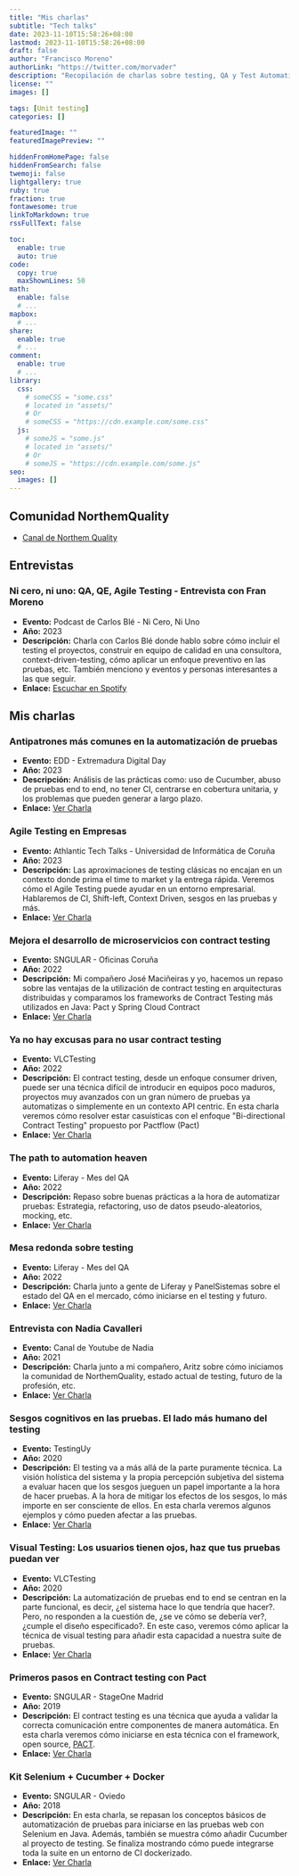 ```yaml
---
title: "Mis charlas"
subtitle: "Tech talks"
date: 2023-11-10T15:58:26+08:00
lastmod: 2023-11-10T15:58:26+08:00
draft: false
author: "Francisco Moreno"
authorLink: "https://twitter.com/morvader"
description: "Recopilación de charlas sobre testing, QA y Test Automation"
license: ""
images: []

tags: [Unit testing]
categories: []

featuredImage: ""
featuredImagePreview: ""

hiddenFromHomePage: false
hiddenFromSearch: false
twemoji: false
lightgallery: true
ruby: true
fraction: true
fontawesome: true
linkToMarkdown: true
rssFullText: false

toc:
  enable: true
  auto: true
code:
  copy: true
  maxShownLines: 50
math:
  enable: false
  # ...
mapbox:
  # ...
share:
  enable: true
  # ...
comment:
  enable: true
  # ...
library:
  css:
    # someCSS = "some.css"
    # located in "assets/"
    # Or
    # someCSS = "https://cdn.example.com/some.css"
  js:
    # someJS = "some.js"
    # located in "assets/"
    # Or
    # someJS = "https://cdn.example.com/some.js"
seo:
  images: []
---
```

<!--more-->

## Comunidad NorthemQuality

* [Canal de Northem Quality](https://www.youtube.com/@northemqualitytestingcommu6421/streams)

## Entrevistas

### Ni cero, ni uno: QA, QE, Agile Testing - Entrevista con Fran Moreno

* **Evento:** Podcast de Carlos Blé - Ni Cero, Ni Uno
* **Año:** 2023
* **Descripción:** Charla con Carlos Blé donde hablo sobre cómo incluir el testing el proyectos, construir en equipo de calidad en una consultora, context-driven-testing, cómo aplicar un enfoque preventivo en las pruebas, etc. También menciono y eventos y personas interesantes a las que seguir.
* **Enlace:** [Escuchar en Spotify](https://open.spotify.com/episode/6sCVqMi4CGkcfdVWz1Ukyx?si=d57fb2fbbb5e4274)


## Mis charlas

### Antipatrones más comunes en la automatización de pruebas

* **Evento:** EDD - Extremadura Digital Day
* **Año:** 2023
* **Descripción:** Análisis de las prácticas como: uso de Cucumber, abuso de pruebas end to end, no tener CI, centrarse en cobertura unitaria, y los problemas que pueden generar a largo plazo.
* **Enlace:** [Ver Charla](https://www.youtube.com/watch?v=bsdFGKWZHFY)

### Agile Testing en Empresas

* **Evento:** Athlantic Tech Talks - Universidad de Informática de Coruña
* **Año:** 2023
* **Descripción:** Las aproximaciones de testing clásicas no encajan en un contexto donde prima el time to market y la entrega rápida. Veremos cómo el Agile Testing puede ayudar en un entorno empresarial. Hablaremos de CI, Shift-left, Context Driven, sesgos en las pruebas y más.
* **Enlace:** [Ver Charla](https://www.youtube.com/watch?v=Q1yzbsfNn8Q)

### Mejora el desarrollo de microservicios con contract testing

* **Evento:** SNGULAR - Oficinas Coruña
* **Año:** 2022
* **Descripción:** Mi compañero José Maciñeiras y yo, hacemos un repaso sobre las ventajas de la utilización de contract testing en arquitecturas distribuidas y comparamos los frameworks de Contract Testing más utilizados en Java: Pact y Spring Cloud Contract
* **Enlace:** [Ver Charla](https://www.youtube.com/live/I25DIMLDqMo?si=ldD48OvxyqPMuWVK&t=208)

### Ya no hay excusas para no usar contract testing

* **Evento:** VLCTesting
* **Año:** 2022
* **Descripción:** El contract testing, desde un enfoque consumer driven, puede ser una técnica difícil de introducir en equipos poco maduros, proyectos muy avanzados con un gran número de pruebas ya automatizas o simplemente en un contexto API centric.
En esta charla veremos cómo resolver estar casuísticas con el enfoque "Bi-directional Contract Testing" propuesto por Pactflow (Pact)
* **Enlace:** [Ver Charla](https://www.youtube.com/watch?v=0hq7aBYF3hM)

### The path to automation heaven

* **Evento:** Liferay - Mes del QA
* **Año:** 2022
* **Descripción:** Repaso sobre buenas prácticas a la hora de automatizar pruebas: Estrategia, refactoring, uso de datos pseudo-aleatorios, mocking, etc.
* **Enlace:** [Ver Charla](https://www.youtube.com/watch?v=8BGfDJ1j5-Q)

### Mesa redonda sobre testing

* **Evento:** Liferay - Mes del QA
* **Año:** 2022
* **Descripción:** Charla junto a gente de Liferay y PanelSistemas sobre el estado del QA en el mercado, cómo iniciarse en el testing y futuro.
* **Enlace:** [Ver Charla](https://www.youtube.com/watch?v=_Xhu8Bv2qS4)

### Entrevista con Nadia Cavalleri

* **Evento:** Canal de Youtube de Nadia
* **Año:** 2021
* **Descripción:** Charla junto a mi compañero, Aritz sobre cómo iniciamos la comunidad de NorthemQuality, estado actual de testing, futuro de la profesión, etc.
* **Enlace:** [Ver Charla](https://www.youtube.com/watch?v=lIDXHS857h8)

### Sesgos cognitivos en las pruebas. El lado más humano del testing

* **Evento:** TestingUy
* **Año:** 2020
* **Descripción:** El testing va a más allá de la parte puramente técnica. La visión holística del sistema y la propia percepción subjetiva del sistema a evaluar hacen que los sesgos jueguen un papel importante a la hora de hacer pruebas. A la hora de mitigar los efectos de los sesgos, lo más importe en ser consciente de ellos. En esta charla veremos algunos ejemplos y cómo pueden afectar a las pruebas. 
* **Enlace:** [Ver Charla](https://www.youtube.com/watch?v=fw4WPDqT7Go)

### Visual Testing: Los usuarios tienen ojos, haz que tus pruebas puedan ver

* **Evento:** VLCTesting
* **Año:** 2020
* **Descripción:** La automatización de pruebas end to end se centran en la parte funcional, es decir, ¿el sistema hace lo que tendría que hacer?. Pero, no responden a la cuestión de, ¿se ve cómo se debería ver?,¿cumple el diseño especificado?. En este caso, veremos cómo aplicar la técnica de visual testing para añadir esta capacidad a nuestra suite de pruebas.
* **Enlace:** [Ver Charla](https://www.youtube.com/watch?v=fGgBAn953nc)

### Primeros pasos en Contract testing con Pact

* **Evento:** SNGULAR - StageOne Madrid
* **Año:** 2019
* **Descripción:** El contract testing es una técnica que ayuda a validar la correcta comunicación entre componentes de manera automática. En esta charla veremos cómo iniciarse en esta técnica con el framework, open source, [PACT](https://pact.io/).
* **Enlace:** [Ver Charla](https://www.youtube.com/watch?v=-0eHk4fvtb0&t=758s)

### Kit Selenium + Cucumber + Docker

* **Evento:** SNGULAR - Oviedo
* **Año:** 2018
* **Descripción:** En esta charla, se repasan los conceptos básicos de automatización de pruebas para iniciarse en las pruebas web con Selenium en Java. Además, también se muestra cómo añadir Cucumber al proyecto de testing. Se finaliza mostrando cómo puede integrarse toda la suite en un entorno de CI dockerizado.
* **Enlace:** [Ver Charla](https://www.youtube.com/watch?v=htL2jD-cwwA)

